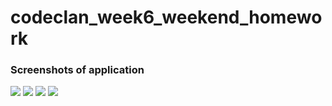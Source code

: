 # codeclan_week6_weekend_homework
<h3>Screenshots of application</h3>

<img src="https://github.com/SJ47/codeclan_week6_weekend_homework/blob/main/images/screenshot-start-page.png">
<img src="https://github.com/SJ47/codeclan_week6_weekend_homework/blob/main/images/screenshot-empty-form-injected.png">
<img src="https://github.com/SJ47/codeclan_week6_weekend_homework/blob/main/images/screenshot-library-populated.png">
<img src="https://github.com/SJ47/codeclan_week6_weekend_homework/blob/main/images/screenshot-library-deleted.png">
